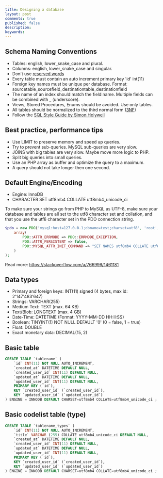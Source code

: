 ```yaml
---
title: Designing a database
layout: post
comments: true
published: false
description: 
keywords: 
---
```


## Schema Naming Conventions 

* Tables: english, lower_snake_case and plural.
* Columns: english, lower_snake_case and singular.
* Don't use [reserved words](http://dev.mysql.com/doc/refman/5.6/en/keywords.html)
* Every table must contain an auto increment primary key 'id' int(11)
* Foreign key names must be unique per database. Format: sourcetable_sourcefield_destinationtable_destinationfield
* The name of an index should match the field name. Multiple fields can be combined with _ (underscore).
* Views, Stored Procedures, Enums should be avoided. Use only tables.
* All tables should be normalized to the third normal form ([3NF](https://en.wikipedia.org/wiki/Database_normalization))
* Follow the [SQL Style Guide by Simon Holywell](http://www.sqlstyle.guide/)

## Best practice, performance tips

* Use LIMIT to preserve memory and speed up queries.
* Try to prevent sub-queries. MySQL sub-queries are very slow.
* JOINS with big tables are very slow. Maybe move more logic to PHP.
* Split big queries into small queries.
* Use an PHP array as buffer and optimize the query to a maximum.
* A query should not take longer then one second.

## Default Engine/Encoding

* Engine: InnoDB
* CHARACTER SET utf8mb4 COLLATE utf8mb4_unicode_ci

To make sure your strings go from PHP to MySQL as UTF-8, make sure your database and tables are all set to the utf8 character set and collation, and that you use the utf8 character set in the PDO connection string.

```php
$pdo = new PDO('mysql:host=127.0.0.1;dbname=test;charset=utf8', 'root', '',
    array(
        PDO::ATTR_ERRMODE => PDO::ERRMODE_EXCEPTION,
        PDO::ATTR_PERSISTENT => false,
        PDO::MYSQL_ATTR_INIT_COMMAND => "SET NAMES utf8mb4 COLLATE utf8mb4_unicode_ci"
    )
);
```

Read more: <https://stackoverflow.com/a/766996/1461181>

## Data types

* Primary and foreign keys: INT(11) signed (4 bytes, max id: 2'147'483'647)
* Strings: VARCHAR(255)
* Medium Text: TEXT (max. 64 KB)
* Text/Blob: LONGTEXT (max. 4 GB)
* Date-Time: DATETIME (Format: YYYY-MM-DD HH:II:SS)
* Boolean: TINYINT(1) NOT NULL DEFAULT '0' (0 = false, 1 = true)
* Float: DOUBLE
* Exact monetary data: DECIMAL(15, 2)

## Basic table

```sql
CREATE TABLE `tablename` (
    `id` INT(11) NOT NULL AUTO_INCREMENT,
    `created_at` DATETIME DEFAULT NULL,
    `created_user_id` INT(11) DEFAULT NULL,
    `updated_at` DATETIME DEFAULT NULL,
    `updated_user_id` INT(11) DEFAULT NULL,
    PRIMARY KEY (`id`),
    KEY `created_user_id` (`created_user_id`),
    KEY `updated_user_id` (`updated_user_id`)
) ENGINE = INNODB DEFAULT CHARSET=utf8mb4 COLLATE=utf8mb4_unicode_ci ;
```

## Basic codelist table (type)

```sql
CREATE TABLE `tablename_types` (
    `id` INT(11) NOT NULL AUTO_INCREMENT,
    `title` VARCHAR (255) COLLATE utf8mb4_unicode_ci DEFAULT NULL,
    `created_at` DATETIME DEFAULT NULL,
    `created_user_id` INT(11) DEFAULT NULL,
    `updated_at` DATETIME DEFAULT NULL,
    `updated_user_id` INT(11) DEFAULT NULL,
    PRIMARY KEY (`id`),
    KEY `created_user_id` (`created_user_id`),
    KEY `updated_user_id` (`updated_user_id`)
) ENGINE = INNODB DEFAULT CHARSET=utf8mb4 COLLATE=utf8mb4_unicode_ci ;
```
